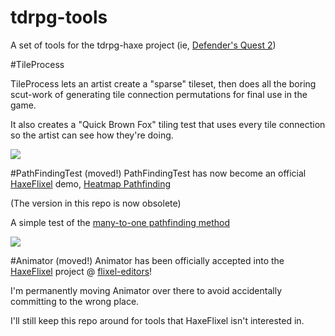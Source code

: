 tdrpg-tools
===========

A set of tools for the tdrpg-haxe project (ie, [Defender's Quest 2](http://www.defendersquest.com/2/))

#TileProcess

TileProcess lets an artist create a "sparse" tileset, then does all the boring scut-work of generating tile connection permutations for final use in the game.

It also creates a "Quick Brown Fox" tiling test that uses every tile connection so the artist can see how they're doing.

![](https://raw.githubusercontent.com/larsiusprime/tdrpg-tools/master/TileProcess/LOOKATME.png)


#PathFindingTest (moved!)
PathFindingTest has now become an official [HaxeFlixel](http://github.com/HaxeFlixel) demo, [Heatmap Pathfinding](https://github.com/HaxeFlixel/flixel-demos/tree/dev/Flixel%20Features/HeatmapPathfinding)

(The version in this repo is now obsolete)

A simple test of the [many-to-one pathfinding method](http://gamasutra.com/blogs/TylerGlaiel/20121007/178966/Some_experiments_in_pathfinding__AI.php)

![](http://raw.github.com/larsiusprime/tdrpg-tools/master/PathFindingTest/screenshot.png)


#Animator (moved!)
Animator has been officially accepted into the [HaxeFlixel](http://github.com/HaxeFlixel) project @ [flixel-editors](http://github.com/HaxeFlixel/flixel-editors)! 

I'm permanently moving Animator over there to avoid accidentally committing to the wrong place. 

I'll still keep this repo around for tools that HaxeFlixel isn't interested in.
